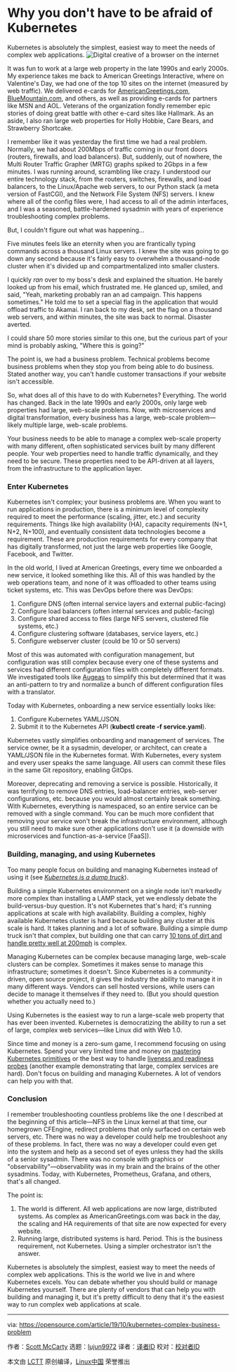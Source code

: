 [#]: collector: (lujun9972)
[#]: translator: ( )
[#]: reviewer: ( )
[#]: publisher: ( )
[#]: url: ( )
[#]: subject: (Why you don't have to be afraid of Kubernetes)
[#]: via: (https://opensource.com/article/19/10/kubernetes-complex-business-problem)
[#]: author: (Scott McCarty https://opensource.com/users/fatherlinux)

Why you don't have to be afraid of Kubernetes
======
Kubernetes is absolutely the simplest, easiest way to meet the needs of
complex web applications.
![Digital creative of a browser on the internet][1]

It was fun to work at a large web property in the late 1990s and early 2000s. My experience takes me back to American Greetings Interactive, where on Valentine's Day, we had one of the top 10 sites on the internet (measured by web traffic). We delivered e-cards for [AmericanGreetings.com][2], [BlueMountain.com][3], and others, as well as providing e-cards for partners like MSN and AOL. Veterans of the organization fondly remember epic stories of doing great battle with other e-card sites like Hallmark. As an aside, I also ran large web properties for Holly Hobbie, Care Bears, and Strawberry Shortcake.

I remember like it was yesterday the first time we had a real problem. Normally, we had about 200Mbps of traffic coming in our front doors (routers, firewalls, and load balancers). But, suddenly, out of nowhere, the Multi Router Traffic Grapher (MRTG) graphs spiked to 2Gbps in a few minutes. I was running around, scrambling like crazy. I understood our entire technology stack, from the routers, switches, firewalls, and load balancers, to the Linux/Apache web servers, to our Python stack (a meta version of FastCGI), and the Network File System (NFS) servers. I knew where all of the config files were, I had access to all of the admin interfaces, and I was a seasoned, battle-hardened sysadmin with years of experience troubleshooting complex problems.

But, I couldn't figure out what was happening...

Five minutes feels like an eternity when you are frantically typing commands across a thousand Linux servers. I knew the site was going to go down any second because it's fairly easy to overwhelm a thousand-node cluster when it's divided up and compartmentalized into smaller clusters.

I quickly _ran_ over to my boss's desk and explained the situation. He barely looked up from his email, which frustrated me. He glanced up, smiled, and said, "Yeah, marketing probably ran an ad campaign. This happens sometimes." He told me to set a special flag in the application that would offload traffic to Akamai. I ran back to my desk, set the flag on a thousand web servers, and within minutes, the site was back to normal. Disaster averted.

I could share 50 more stories similar to this one, but the curious part of your mind is probably asking, "Where this is going?"

The point is, we had a business problem. Technical problems become business problems when they stop you from being able to do business. Stated another way, you can't handle customer transactions if your website isn't accessible.

So, what does all of this have to do with Kubernetes? Everything. The world has changed. Back in the late 1990s and early 2000s, only large web properties had large, web-scale problems. Now, with microservices and digital transformation, every business has a large, web-scale problem—likely multiple large, web-scale problems.

Your business needs to be able to manage a complex web-scale property with many different, often sophisticated services built by many different people. Your web properties need to handle traffic dynamically, and they need to be secure. These properties need to be API-driven at all layers, from the infrastructure to the application layer.

### Enter Kubernetes

Kubernetes isn't complex; your business problems are. When you want to run applications in production, there is a minimum level of complexity required to meet the performance (scaling, jitter, etc.) and security requirements. Things like high availability (HA), capacity requirements (N+1, N+2, N+100), and eventually consistent data technologies become a requirement. These are production requirements for every company that has digitally transformed, not just the large web properties like Google, Facebook, and Twitter.

In the old world, I lived at American Greetings, every time we onboarded a new service, it looked something like this. All of this was handled by the web operations team, and none of it was offloaded to other teams using ticket systems, etc. This was DevOps before there was DevOps:

  1. Configure DNS (often internal service layers and external public-facing)
  2. Configure load balancers (often internal services and public-facing)
  3. Configure shared access to files (large NFS servers, clustered file systems, etc.)
  4. Configure clustering software (databases, service layers, etc.)
  5. Configure webserver cluster (could be 10 or 50 servers)



Most of this was automated with configuration management, but configuration was still complex because every one of these systems and services had different configuration files with completely different formats. We investigated tools like [Augeas][4] to simplify this but determined that it was an anti-pattern to try and normalize a bunch of different configuration files with a translator.

Today with Kubernetes, onboarding a new service essentially looks like:

  1. Configure Kubernetes YAML/JSON.
  2. Submit it to the Kubernetes API (**kubectl create -f service.yaml**).



Kubernetes vastly simplifies onboarding and management of services. The service owner, be it a sysadmin, developer, or architect, can create a YAML/JSON file in the Kubernetes format. With Kubernetes, every system and every user speaks the same language. All users can commit these files in the same Git repository, enabling GitOps.

Moreover, deprecating and removing a service is possible. Historically, it was terrifying to remove DNS entries, load-balancer entries, web-server configurations, etc. because you would almost certainly break something. With Kubernetes, everything is namespaced, so an entire service can be removed with a single command. You can be much more confident that removing your service won't break the infrastructure environment, although you still need to make sure other applications don't use it (a downside with microservices and function-as-a-service [FaaS]).

### Building, managing, and using Kubernetes

Too many people focus on building and managing Kubernetes instead of using it (see [_Kubernetes is a_ _dump truck_][5]).

Building a simple Kubernetes environment on a single node isn't markedly more complex than installing a LAMP stack, yet we endlessly debate the build-versus-buy question. It's not Kubernetes that's hard; it's running applications at scale with high availability. Building a complex, highly available Kubernetes cluster is hard because building any cluster at this scale is hard. It takes planning and a lot of software. Building a simple dump truck isn't that complex, but building one that can carry [10 tons of dirt and handle pretty well at 200mph][6] is complex.

Managing Kubernetes can be complex because managing large, web-scale clusters can be complex. Sometimes it makes sense to manage this infrastructure; sometimes it doesn't. Since Kubernetes is a community-driven, open source project, it gives the industry the ability to manage it in many different ways. Vendors can sell hosted versions, while users can decide to manage it themselves if they need to. (But you should question whether you actually need to.)

Using Kubernetes is the easiest way to run a large-scale web property that has ever been invented. Kubernetes is democratizing the ability to run a set of large, complex web services—like Linux did with Web 1.0.

Since time and money is a zero-sum game, I recommend focusing on using Kubernetes. Spend your very limited time and money on [mastering Kubernetes primitives][7] or the best way to handle [liveness and readiness probes][8] (another example demonstrating that large, complex services are hard). Don't focus on building and managing Kubernetes. A lot of vendors can help you with that.

### Conclusion

I remember troubleshooting countless problems like the one I described at the beginning of this article—NFS in the Linux kernel at that time, our homegrown CFEngine, redirect problems that only surfaced on certain web servers, etc. There was no way a developer could help me troubleshoot any of these problems. In fact, there was no way a developer could even get into the system and help as a second set of eyes unless they had the skills of a senior sysadmin. There was no console with graphics or "observability"—observability was in my brain and the brains of the other sysadmins. Today, with Kubernetes, Prometheus, Grafana, and others, that's all changed.

The point is:

  1. The world is different. All web applications are now large, distributed systems. As complex as AmericanGreetings.com was back in the day, the scaling and HA requirements of that site are now expected for every website.
  2. Running large, distributed systems is hard. Period. This is the business requirement, not Kubernetes. Using a simpler orchestrator isn't the answer.



Kubernetes is absolutely the simplest, easiest way to meet the needs of complex web applications. This is the world we live in and where Kubernetes excels. You can debate whether you should build or manage Kubernetes yourself. There are plenty of vendors that can help you with building and managing it, but it's pretty difficult to deny that it's the easiest way to run complex web applications at scale.

--------------------------------------------------------------------------------

via: https://opensource.com/article/19/10/kubernetes-complex-business-problem

作者：[Scott McCarty][a]
选题：[lujun9972][b]
译者：[译者ID](https://github.com/译者ID)
校对：[校对者ID](https://github.com/校对者ID)

本文由 [LCTT](https://github.com/LCTT/TranslateProject) 原创编译，[Linux中国](https://linux.cn/) 荣誉推出

[a]: https://opensource.com/users/fatherlinux
[b]: https://github.com/lujun9972
[1]: https://opensource.com/sites/default/files/styles/image-full-size/public/lead-images/browser_web_internet_website.png?itok=g5B_Bw62 (Digital creative of a browser on the internet)
[2]: http://AmericanGreetings.com
[3]: http://BlueMountain.com
[4]: http://augeas.net/
[5]: https://opensource.com/article/19/6/kubernetes-dump-truck
[6]: http://crunchtools.com/kubernetes-10-ton-dump-truck-handles-pretty-well-200-mph/
[7]: https://opensource.com/article/19/6/kubernetes-basics
[8]: https://srcco.de/posts/kubernetes-liveness-probes-are-dangerous.html
